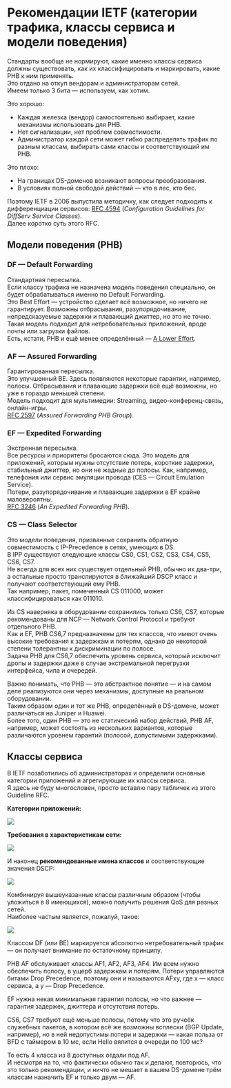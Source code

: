 # Рекомендации IETF \(категории трафика, классы сервиса и модели поведения\)

Стандарты вообще не нормируют, какие именно классы сервиса должны существовать, как их классифицировать и маркировать, какие PHB к ним применять.   
Это отдано на откуп вендорам и администраторам сетей.  
Имеем только 3 бита — используем, как хотим.  


Это хорошо:

* Каждая железка \(вендор\) самостоятельно выбирает, какие механизмы использовать для PHB.
* Нет сигнализации, нет проблем совместимости.
* Администратор каждой сети может гибко распределять трафик по разным классам, выбирать сами классы и соответствующий им PHB. 

Это плохо:

* На границах DS-доменов возникают вопросы преобразования.
* В условиях полной свободой действий — кто в лес, кто бес.



  
Поэтому IETF в 2006 выпустила методичку, как следует подходить к дифференциации сервисов: [RFC 4594](https://tools.ietf.org/html/rfc4594) \(_Configuration Guidelines for DiffServ Service Classes_\).  
Далее коротко суть этого RFC.  
  


## Модели поведения \(PHB\)

### **DF — Default Forwarding**

Стандартная пересылка.  
Если классу трафика не назначена модель поведения специально, он будет обрабатываться именно по Default Forwarding.  
Это Best Effort — устройство сделает всё возможное, но ничего не гарантирует. Возможны отбрасывания, разупорядочивание, непредсказуемые задержки и плавающий джиттер, но это не точно.  
Такая модель подходит для нетребовательных приложений, вроде почты или загрузки файлов.  
Есть, кстати, PHB и ещё менее определённый — [A Lower Effort](https://tools.ietf.org/html/draft-ietf-tsvwg-le-phb-00).

### **AF — Assured Forwarding** 

Гарантированная пересылка.  
Это улучшенный BE. Здесь появляются некоторые гарантии, например, полосы. Отбрасывания и плавающие задержки всё ещё возможны, но уже в гораздо меньшей степени.   
Модель подходит для мультимедии: Streaming, видео-конференц-связь, онлайн-игры.  
[RFC 2597](https://tools.ietf.org/html/rfc2597) \(_Assured Forwarding PHB Group_\).

### **EF — Expedited Forwarding**

Экстренная пересылка.  
Все ресурсы и приоритеты бросаются сюда. Это модель для приложений, которым нужны отсутствие потерь, короткие задержки, стабильный джиттер, но они не жадные до полосы. Как, например, телефония или сервис эмуляции провода \(CES — Circuit Emulation Service\).  
Потери, разупорядочивание и плавающие задержки в EF крайне маловероятны.  
[RFC 3246](https://tools.ietf.org/html/rfc3246) \(_An Expedited Forwarding PHB_\).

### **CS — Class Selector**

Это модели поведения, призванные сохранить обратную совместимость с IP-Precedence в сетях, умеющих в DS.   
В IPP существуют следующие классы CS0, CS1, CS2, CS3, CS4, CS5, CS6, CS7.  
Не всегда для всех них существует отдельный PHB, обычно их два-три, а остальные просто транслируются в ближайший DSCP класс и получают соответствующий ему PHB.  
Так например, пакет, помеченный CS 011000, может классифицироваться как 011010.  
  
Из CS наверняка в оборудовании сохранились только CS6, CS7, которые рекомендованы для NCP — Network Control Protocol и требуют отдельного PHB.   
Как и EF, PHB CS6,7 предназначены для тех классов, что имеют очень высокие требования к задержкам и потерям, однако до некоторой степени толерантны к дискриминации по полосе.  
Задача PHB для CS6,7 обеспечить уровень сервиса, который исключит дропы и задержки даже в случае экстремальной перегрузки интерфейса, чипа и очередей.  


Важно понимать, что PHB — это абстрактное понятие — и на самом деле реализуются они через механизмы, доступные на реальном оборудовании.  
Таким образом один и тот же PHB, определённый в DS-домене, может различаться на Juniper и Huawei.  
Более того, один PHB — это не статический набор действий, PHB AF, например, может состоять из нескольких вариантов, которые различаются уровнем гарантий \(полосой, допустимыми задержками\). 

## Классы сервиса

В IETF позаботились об администраторах и определили основные категории приложений и агрегирующие их классы сервиса.  
Я здесь не буду многословен, просто вставлю пару табличек из этого Guideline RFC.  
  
**Категории приложений:**

![](../../.gitbook/assets/image%20%2882%29.png)

**Требования в характеристикам сети:**

![](../../.gitbook/assets/image%20%2827%29.png)

  
И наконец **рекомендованные имена классов** и соответствующие значения DSCP:

![](../../.gitbook/assets/image%20%2858%29.png)

Комбинируя вышеуказанные классы различным образом \(чтобы уложиться в 8 имеющихся\), можно получить решения QoS для разных сетей.  
Наиболее частым является, пожалуй, такое:

![](../../.gitbook/assets/image%20%28132%29.png)

Классом DF \(или BE\) маркируется абсолютно нетребовательный трафик — он получает внимание по остаточному принципу.  
  
PHB AF обслуживает классы AF1, AF2, AF3, AF4. Им всем нужно обеспечить полосу, в ущерб задержкам и потерям. Потери управляются битами Drop Precedence, поэтому они и называются AFxy, где x — класс сервиса, а y — Drop Precedence.  
  
EF нужна некая минимальная гарантия полосы, но что важнее — гарантия задержек, джиттера и отсутствия потерь.  
  
CS6, CS7 требуют ещё меньше полосы, потому что это ручеёк служебных пакетов, в котором всё же возможны всплески \(BGP Update, например\), но в ней недопустимы потери и задержки — какая польза от BFD с таймером в 10 мс, если Hello вялится в очереди по 100 мс?  
  
То есть 4 класса из 8 доступных отдали под AF.  
И несмотря на то, что фактически обычно так и делают, повторюсь, что это только рекомендации, и ничто не мешает в вашем DS-домене трём классам назначить EF и только двум — AF.  
  


